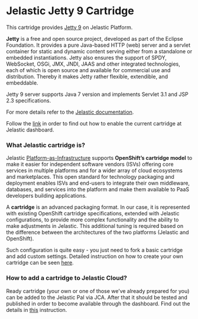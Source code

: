 # Jelastic Jetty 9 Cartridge
This cartridge provides [Jetty 9](http://eclipse.org/jetty/) on Jelastic Platform.

**Jetty** is a free and open source project, developed as part of the Eclipse Foundation. It provides a pure Java-based HTTP (web) server and a servlet container for static and dynamic content serving either from a standalone or embedded instantiations. Jetty also ensures the support of SPDY, WebSocket, OSGi, JMX, JNDI, JAAS and other integrated technologies, each of which is open source and available for commercial use and distribution. Thereby it makes Jetty rather flexible, extendible, and embeddable.

Jetty 9 server supports Java 7 version and implements Servlet 3.1 and JSP 2.3 specifications.

For more details refer to the [Jelastic documentation](http://docs.jelastic.com/jetty-overview).

Follow the [link](http://ops-docs.jelastic.com/private-add-cartridge) in order to find out how to enable the current cartridge at Jelastic dashboard.

### What Jelastic cartridge is?

Jelastic [Platform-as-Infrastructure](http://docs.jelastic.com/what-is-platform-as-infrastructure) supports **OpenShift’s cartridge model** to make it easier for independent software vendors (ISVs) offering core services in multiple platforms and for a wider array of cloud ecosystems and marketplaces. This open standard for technology packaging and deployment enables ISVs and end-users to integrate their own middleware, databases, and services into the platform and make them available to PaaS developers building applications.

A **cartridge** is an advanced packaging format. In our case, it is represented with existing OpenShift cartridge specifications, extended with Jelastic configurations, to provide more complex functionality and the ability to make adjustments in Jelastic. This additional tuning is required based on the difference between the architectures of the two platforms (Jelastic and OpenShift).

Such configuration is quite easy - you just need to fork a basic cartridge and add custom settings. Detailed instruction on how to create your own cartridge can be seen [here](http://ops-docs.jelastic.com/create-cartridge).


### How to add a cartridge to Jelastic Cloud?

Ready cartridge (your own or one of those we’ve already prepared for you) can be added to the Jelastic PaI via JCA. After that it should be tested and published in order to become available through the dashboard. Find out the details in [this](http://ops-docs.jelastic.com/private-add-cartridge) instruction.
